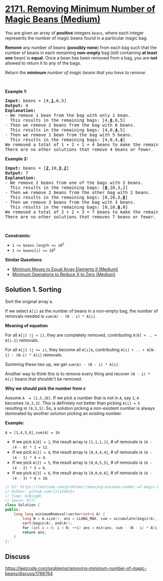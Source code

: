 # [2171. Removing Minimum Number of Magic Beans (Medium)](https://leetcode.com/problems/removing-minimum-number-of-magic-beans/)

<p>You are given an array of <strong>positive</strong> integers <code>beans</code>, where each integer represents the number of magic beans found in a particular magic bag.</p>

<p><strong>Remove</strong> any number of beans (<strong>possibly none</strong>) from each bag such that the number of beans in each remaining <strong>non-empty</strong> bag (still containing <strong>at least one</strong> bean) is <strong>equal</strong>. Once a bean has been removed from a bag, you are <strong>not</strong> allowed to return it to any of the bags.</p>

<p>Return <em>the <strong>minimum</strong> number of magic beans that you have to remove</em>.</p>

<p>&nbsp;</p>
<p><strong>Example 1:</strong></p>

<pre><strong>Input:</strong> beans = [4,<u><strong>1</strong></u>,6,5]
<strong>Output:</strong> 4
<strong>Explanation:</strong> 
- We remove 1 bean from the bag with only 1 bean.
  This results in the remaining bags: [4,<b><u>0</u></b>,6,5]
- Then we remove 2 beans from the bag with 6 beans.
  This results in the remaining bags: [4,0,<strong><u>4</u></strong>,5]
- Then we remove 1 bean from the bag with 5 beans.
  This results in the remaining bags: [4,0,4,<b><u>4</u></b>]
We removed a total of 1 + 2 + 1 = 4 beans to make the remaining non-empty bags have an equal number of beans.
There are no other solutions that remove 4 beans or fewer.
</pre>

<p><strong>Example 2:</strong></p>

<pre><strong>Input:</strong> beans = [<strong><u>2</u></strong>,10,<u><strong>3</strong></u>,<strong><u>2</u></strong>]
<strong>Output:</strong> 7
<strong>Explanation:</strong>
- We remove 2 beans from one of the bags with 2 beans.
  This results in the remaining bags: [<u><strong>0</strong></u>,10,3,2]
- Then we remove 2 beans from the other bag with 2 beans.
  This results in the remaining bags: [0,10,3,<u><strong>0</strong></u>]
- Then we remove 3 beans from the bag with 3 beans. 
  This results in the remaining bags: [0,10,<u><strong>0</strong></u>,0]
We removed a total of 2 + 2 + 3 = 7 beans to make the remaining non-empty bags have an equal number of beans.
There are no other solutions that removes 7 beans or fewer.
</pre>

<p>&nbsp;</p>
<p><strong>Constraints:</strong></p>

<ul>
	<li><code>1 &lt;= beans.length &lt;= 10<sup>5</sup></code></li>
	<li><code>1 &lt;= beans[i] &lt;= 10<sup>5</sup></code></li>
</ul>


**Similar Questions**:
* [Minimum Moves to Equal Array Elements II (Medium)](https://leetcode.com/problems/minimum-moves-to-equal-array-elements-ii/)
* [Minimum Operations to Reduce X to Zero (Medium)](https://leetcode.com/problems/minimum-operations-to-reduce-x-to-zero/)

## Solution 1. Sorting

Sort the original array `A`.

If we select `A[i]` as the number of beans in a non-empty bag, the number of removals needed is `sum(A) - (N - i) * A[i]`.

**Meaning of equation**

For all `A[j] (j < i)`, they are completely removed, contributing `A[0] + .. + A[i-1]` removals.

For all `A[j] (j >= i)`, they become all `A[i]`s, contributing `A[i] + .. + A[N-1] - (N-i) * A[i]` removals.

Summing these two up, we get `sum(A) - (N - i) * A[i]`.

Another way to think this is to remove every thing and recover `(N - i) * A[i]` beans that shouldn't be removed.

**Why we should pick the number from `A`**

Assume `A  = [1,5,10]`. If we pick a number that is not in `A`, say `3`, `A` becomes `[0,3,3]`. This is definitely not better than picking `A[i] = 5` resulting in `[0,5,5]`. So, a solution picking a non-existent number is always dominated by another solution picking an existing number.

**Example:**

`A = [1,4,5,6]`, `sum(A) = 16`

* If we pick `A[0] = 1`, the result array is `[1,1,1,1]`, # of removals is `16 - (4 - 0) * 1 = 12`.
* If we pick `A[1] = 4`, the result array is `[0,4,4,4]`, # of removals is `16 - (4 - 1) * 4 = 4`.
* If we pick `A[2] = 5`, the result array is `[0,0,5,5]`, # of removals is `16 - (4 - 2) * 5 = 6`.
* If we pick `A[3] = 6`, the result array is `[0,0,0,6]`, # of removals is `16 - (4 - 3) * 6 = 10`.

```cpp
// OJ: https://leetcode.com/problems/removing-minimum-number-of-magic-beans/
// Author: github.com/lzl124631x
// Time: O(NlogN)
// Space: O(1)
class Solution {
public:
    long long minimumRemoval(vector<int>& A) {
        long N = A.size(), ans = LLONG_MAX, sum = accumulate(begin(A), end(A), 0L);
        sort(begin(A), end(A));
        for (int i = 0; i < N; ++i) ans = min(ans, sum - (N - i) * A[i]);
        return ans;
    }
};
```

## Discuss

https://leetcode.com/problems/removing-minimum-number-of-magic-beans/discuss/1766764